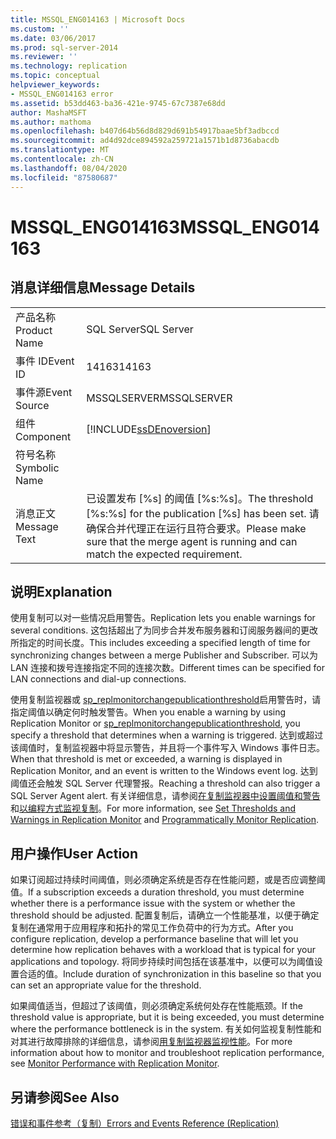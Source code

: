 ```yaml
---
title: MSSQL_ENG014163 | Microsoft Docs
ms.custom: ''
ms.date: 03/06/2017
ms.prod: sql-server-2014
ms.reviewer: ''
ms.technology: replication
ms.topic: conceptual
helpviewer_keywords:
- MSSQL_ENG014163 error
ms.assetid: b53dd463-ba36-421e-9745-67c7387e68dd
author: MashaMSFT
ms.author: mathoma
ms.openlocfilehash: b407d64b56d8d829d691b54917baae5bf3adbccd
ms.sourcegitcommit: ad4d92dce894592a259721a1571b1d8736abacdb
ms.translationtype: MT
ms.contentlocale: zh-CN
ms.lasthandoff: 08/04/2020
ms.locfileid: "87580687"
---
```

# <a name="mssql_eng014163"></a><span data-ttu-id="82117-102">MSSQL_ENG014163</span><span class="sxs-lookup"><span data-stu-id="82117-102">MSSQL_ENG014163</span></span>
    
## <a name="message-details"></a><span data-ttu-id="82117-103">消息详细信息</span><span class="sxs-lookup"><span data-stu-id="82117-103">Message Details</span></span>  
  
|||  
|-|-|  
|<span data-ttu-id="82117-104">产品名称</span><span class="sxs-lookup"><span data-stu-id="82117-104">Product Name</span></span>|<span data-ttu-id="82117-105">SQL Server</span><span class="sxs-lookup"><span data-stu-id="82117-105">SQL Server</span></span>|  
|<span data-ttu-id="82117-106">事件 ID</span><span class="sxs-lookup"><span data-stu-id="82117-106">Event ID</span></span>|<span data-ttu-id="82117-107">14163</span><span class="sxs-lookup"><span data-stu-id="82117-107">14163</span></span>|  
|<span data-ttu-id="82117-108">事件源</span><span class="sxs-lookup"><span data-stu-id="82117-108">Event Source</span></span>|<span data-ttu-id="82117-109">MSSQLSERVER</span><span class="sxs-lookup"><span data-stu-id="82117-109">MSSQLSERVER</span></span>|  
|<span data-ttu-id="82117-110">组件</span><span class="sxs-lookup"><span data-stu-id="82117-110">Component</span></span>|[!INCLUDE[ssDEnoversion](../../includes/ssdenoversion-md.md)]|  
|<span data-ttu-id="82117-111">符号名称</span><span class="sxs-lookup"><span data-stu-id="82117-111">Symbolic Name</span></span>||  
|<span data-ttu-id="82117-112">消息正文</span><span class="sxs-lookup"><span data-stu-id="82117-112">Message Text</span></span>|<span data-ttu-id="82117-113">已设置发布 [%s] 的阈值 [%s:%s]。</span><span class="sxs-lookup"><span data-stu-id="82117-113">The threshold [%s:%s] for the publication [%s] has been set.</span></span> <span data-ttu-id="82117-114">请确保合并代理正在运行且符合要求。</span><span class="sxs-lookup"><span data-stu-id="82117-114">Please make sure that the merge agent is running and can match the expected requirement.</span></span>|  
  
## <a name="explanation"></a><span data-ttu-id="82117-115">说明</span><span class="sxs-lookup"><span data-stu-id="82117-115">Explanation</span></span>  
 <span data-ttu-id="82117-116">使用复制可以对一些情况启用警告。</span><span class="sxs-lookup"><span data-stu-id="82117-116">Replication lets you enable warnings for several conditions.</span></span> <span data-ttu-id="82117-117">这包括超出了为同步合并发布服务器和订阅服务器间的更改所指定的时间长度。</span><span class="sxs-lookup"><span data-stu-id="82117-117">This includes exceeding a specified length of time for synchronizing changes between a merge Publisher and Subscriber.</span></span> <span data-ttu-id="82117-118">可以为 LAN 连接和拨号连接指定不同的连接次数。</span><span class="sxs-lookup"><span data-stu-id="82117-118">Different times can be specified for LAN connections and dial-up connections.</span></span>  
  
 <span data-ttu-id="82117-119">使用复制监视器或 [sp_replmonitorchangepublicationthreshold](/sql/relational-databases/system-stored-procedures/sp-replmonitorchangepublicationthreshold-transact-sql)启用警告时，请指定阈值以确定何时触发警告。</span><span class="sxs-lookup"><span data-stu-id="82117-119">When you enable a warning by using Replication Monitor or [sp_replmonitorchangepublicationthreshold](/sql/relational-databases/system-stored-procedures/sp-replmonitorchangepublicationthreshold-transact-sql), you specify a threshold that determines when a warning is triggered.</span></span> <span data-ttu-id="82117-120">达到或超过该阈值时，复制监视器中将显示警告，并且将一个事件写入 Windows 事件日志。</span><span class="sxs-lookup"><span data-stu-id="82117-120">When that threshold is met or exceeded, a warning is displayed in Replication Monitor, and an event is written to the Windows event log.</span></span> <span data-ttu-id="82117-121">达到阈值还会触发 SQL Server 代理警报。</span><span class="sxs-lookup"><span data-stu-id="82117-121">Reaching a threshold can also trigger a SQL Server Agent alert.</span></span> <span data-ttu-id="82117-122">有关详细信息，请参阅[在复制监视器中设置阈值和警告](monitor/set-thresholds-and-warnings-in-replication-monitor.md)和[以编程方式监视复制](monitoring-replication.md)。</span><span class="sxs-lookup"><span data-stu-id="82117-122">For more information, see [Set Thresholds and Warnings in Replication Monitor](monitor/set-thresholds-and-warnings-in-replication-monitor.md) and [Programmatically Monitor Replication](monitoring-replication.md).</span></span>  
  
## <a name="user-action"></a><span data-ttu-id="82117-123">用户操作</span><span class="sxs-lookup"><span data-stu-id="82117-123">User Action</span></span>  
 <span data-ttu-id="82117-124">如果订阅超过持续时间阈值，则必须确定系统是否存在性能问题，或是否应调整阈值。</span><span class="sxs-lookup"><span data-stu-id="82117-124">If a subscription exceeds a duration threshold, you must determine whether there is a performance issue with the system or whether the threshold should be adjusted.</span></span> <span data-ttu-id="82117-125">配置复制后，请确立一个性能基准，以便于确定复制在通常用于应用程序和拓扑的常见工作负荷中的行为方式。</span><span class="sxs-lookup"><span data-stu-id="82117-125">After you configure replication, develop a performance baseline that will let you determine how replication behaves with a workload that is typical for your applications and topology.</span></span> <span data-ttu-id="82117-126">将同步持续时间包括在该基准中，以便可以为阈值设置合适的值。</span><span class="sxs-lookup"><span data-stu-id="82117-126">Include duration of synchronization in this baseline so that you can set an appropriate value for the threshold.</span></span>  
  
 <span data-ttu-id="82117-127">如果阈值适当，但超过了该阈值，则必须确定系统何处存在性能瓶颈。</span><span class="sxs-lookup"><span data-stu-id="82117-127">If the threshold value is appropriate, but it is being exceeded, you must determine where the performance bottleneck is in the system.</span></span> <span data-ttu-id="82117-128">有关如何监视复制性能和对其进行故障排除的详细信息，请参阅[用复制监视器监视性能](monitor/monitor-performance-with-replication-monitor.md)。</span><span class="sxs-lookup"><span data-stu-id="82117-128">For more information about how to monitor and troubleshoot replication performance, see [Monitor Performance with Replication Monitor](monitor/monitor-performance-with-replication-monitor.md).</span></span>  
  
## <a name="see-also"></a><span data-ttu-id="82117-129">另请参阅</span><span class="sxs-lookup"><span data-stu-id="82117-129">See Also</span></span>  
 [<span data-ttu-id="82117-130">错误和事件参考（复制）</span><span class="sxs-lookup"><span data-stu-id="82117-130">Errors and Events Reference &#40;Replication&#41;</span></span>](errors-and-events-reference-replication.md)  
  
  
